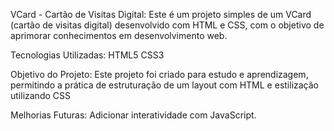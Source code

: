VCard - Cartão de Visitas Digital: 
Este é um projeto simples de um VCard (cartão de visitas digital) desenvolvido com HTML e CSS, com o objetivo de aprimorar conhecimentos em desenvolvimento web.

Tecnologias Utilizadas: 
HTML5
CSS3

Objetivo do Projeto: 
Este projeto foi criado para estudo e aprendizagem, permitindo a prática de estruturação de um layout com HTML e estilização utilizando CSS

Melhorias Futuras: 
Adicionar interatividade com JavaScript.
